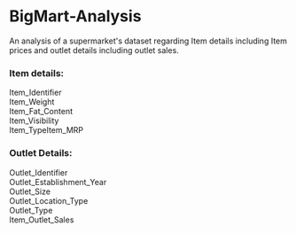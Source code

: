 # BigMart-Analysis
An analysis of a supermarket's dataset regarding Item details including Item prices and outlet details including outlet sales.

### Item details:
Item_Identifier\
Item_Weight\
Item_Fat_Content\
Item_Visibility\
Item_TypeItem_MRP

### Outlet Details:  
Outlet_Identifier\
Outlet_Establishment_Year\
Outlet_Size\
Outlet_Location_Type\
Outlet_Type\
Item_Outlet_Sales